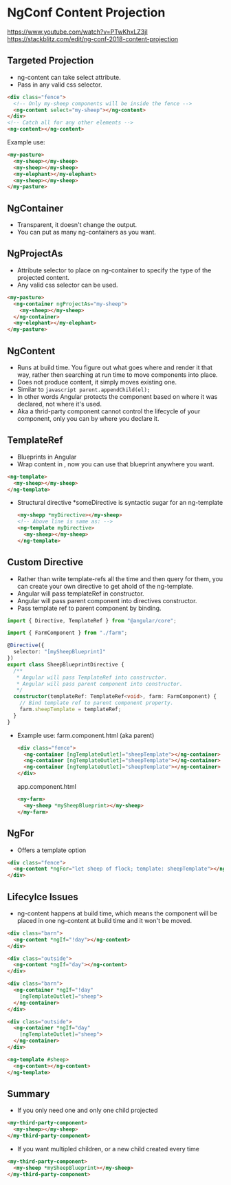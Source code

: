 # NgConf Content Projection

https://www.youtube.com/watch?v=PTwKhxLZ3jI
https://stackblitz.com/edit/ng-conf-2018-content-projection

## Targeted Projection

- ng-content can take select attribute.
- Pass in any valid css selector.

```html
<div class="fence">
  <!-- Only my-sheep components will be inside the fence -->
  <ng-content select="my-sheep"></ng-content>
</div>
<!-- Catch all for any other elements -->
<ng-content></ng-content>
```

Example use:

```html
<my-pasture>
  <my-sheep></my-sheep>
  <my-sheep></my-sheep>
  <my-elephant></my-elephant>
  <my-sheep></my-sheep>
</my-pasture>
```

## NgContainer

- Transparent, it doesn't change the output.
- You can put as many ng-containers as you want.

## NgProjectAs

- Attribute selector to place on ng-container to specify the type of the projected content.
- Any valid css selector can be used.

```html
<my-pasture>
  <ng-container ngProjectAs="my-sheep">
    <my-sheep></my-sheep>
  </ng-container>
  <my-elephant></my-elephant>
</my-pasture>
```

## NgContent

- Runs at build time. You figure out what goes where and render it that way, rather then searching at run time to move components into place.
- Does not produce content, it simply moves existing one.
- Similar to `javascript parent.appendChild(el);`
- In other words Angular protects the component based on where it was declared, not where it's used.
- Aka a thrid-party component cannot control the lifecycle of your component, only you can by where you declare it.

## TemplateRef

- Blueprints in Angular
- Wrap content in <ng-template>, now you can use that blueprint anywhere you want.

```html
<ng-template>
  <my-sheep></my-sheep>
</ng-template>
```

- Structural directive \*someDirective is syntactic sugar for an ng-template

  ```html
  <my-shepp *myDirective></my-sheep>
  <!-- Above line is same as: -->
  <ng-template myDirective>
    <my-sheep></my-sheep>
  </ng-template>
  ```

## Custom Directive

- Rather than write template-refs all the time and then query for them, you can create your own directive to get ahold of the ng-template.
- Angular will pass templateRef in constructor.
- Angular will pass parent component into directives constructor.
- Pass template ref to parent component by binding.

```typescript
import { Directive, TemplateRef } from "@angular/core";

import { FarmComponent } from "./farm";

@Directive({
  selector: "[mySheepBlueprint]"
})
export class SheepBlueprintDirective {
  /**
   * Angular will pass TemplateRef into constructor.
   * Angular will pass parent component into constructor.
   */
  constructor(templateRef: TemplateRef<void>, farm: FarmComponent) {
    // Bind template ref to parent component property.
    farm.sheepTemplate = templateRef;
  }
}
```

- Example use:
  farm.component.html (aka parent)
  ```html
  <div class="fence">
    <ng-container [ngTemplateOutlet]="sheepTemplate"></ng-container>
    <ng-container [ngTemplateOutlet]="sheepTemplate"></ng-container>
    <ng-container [ngTemplateOutlet]="sheepTemplate"></ng-container>
  </div>
  ```
  app.component.html
  ```html
  <my-farm>
    <my-sheep *mySheepBlueprint></my-sheep>
  </my-farm>
  ```

## NgFor

- Offers a template option

```html
<div class="fence">
  <ng-content *ngFor="let sheep of flock; template: sheepTemplate"></ng-content>
</div>
```

## Lifecylce Issues

- ng-content happens at build time, which means the component will be placed in one ng-content at build time and it won't be moved.

```html
<div class="barn">
  <ng-content *ngIf="!day"></ng-content>
</div>

<div class="outside">
  <ng-content *ngIf="day"></ng-content>
</div>
```

```html
<div class="barn">
  <ng-container *ngIf="!day"
    [ngTemplateOutlet]="sheep">
  </ng-container>
</div>

<div class="outside">
  <ng-container *ngIf="day"
    [ngTemplateOutlet]="sheep">
  </ng-container>
</div>

<ng-template #sheep>
  <ng-content></ng-content>
</ng-template>
```

## Summary

- If you only need one and only one child projected

```html
<my-third-party-component>
  <my-sheep></my-sheep>
</my-third-party-component>
```

- If you want multipled children, or a new child created every time

```html
<my-third-party-component>
  <my-sheep *mySheepBlueprint></my-sheep>
</my-third-party-component>
```
